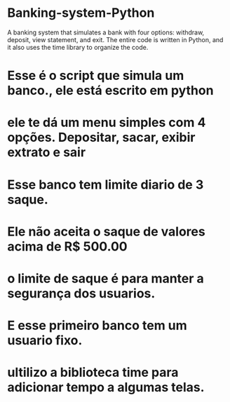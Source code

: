 # Banking-system-Python

A banking system that simulates a bank with four options: withdraw, deposit, view statement, and exit.
The entire code is written in Python,
and it also uses the time library to organize the code.

# Esse é o script que simula um banco., ele está escrito em python
# ele te dá um menu simples com 4 opções. Depositar, sacar, exibir extrato e sair
# Esse banco tem limite diario de 3 saque.
# Ele não aceita o saque de valores acima de R$ 500.00
# o limite de saque é para manter a segurança dos usuarios.
# E esse primeiro banco tem um usuario fixo.
# ultilizo a biblioteca time para adicionar tempo a algumas telas.
